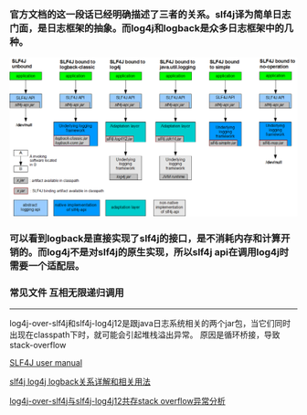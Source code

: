 ### 官方文档的这一段话已经明确描述了三者的关系。slf4j译为简单日志门面，是日志框架的抽象。而log4j和logback是众多日志框架中的几种。
    

![concrete-bindings](/pics/concrete-bindings.png)


### 可以看到logback是直接实现了slf4j的接口，是不消耗内存和计算开销的。而log4j不是对slf4j的原生实现，所以slf4j api在调用log4j时需要一个适配层。


### 常见文件 互相无限递归调用
---
log4j-over-slf4j和slf4j-log4j12是跟java日志系统相关的两个jar包，当它们同时出现在classpath下时，就可能会引起堆栈溢出异常。
原因是循环桥接，导致stack-overflow
    
[SLF4J user manual](https://www.slf4j.org/manual.html)

[slf4j log4j logback关系详解和相关用法](https://www.cnblogs.com/Sinte-Beuve/p/5758971.html)

[log4j-over-slf4j与slf4j-log4j12共存stack overflow异常分析](https://blog.csdn.net/kxcfzyk/article/details/38613861)

